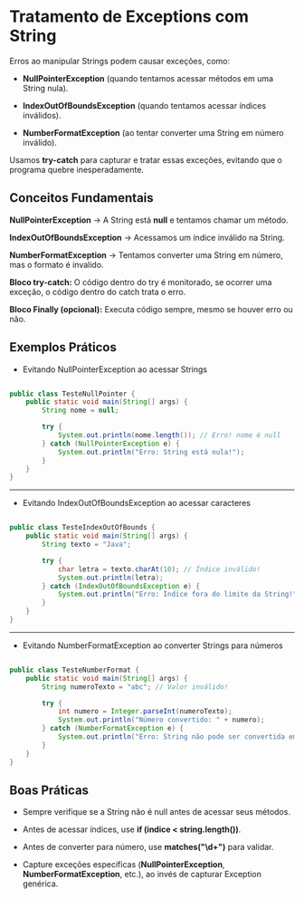 # Tratamento de Exceptions com String

Erros ao manipular Strings podem causar exceções, como:

- **NullPointerException** (quando tentamos acessar métodos em uma String nula).

- **IndexOutOfBoundsException** (quando tentamos acessar índices inválidos).

- **NumberFormatException** (ao tentar converter uma String em número inválido).

Usamos **try-catch** para capturar e tratar essas exceções, evitando que o programa quebre inesperadamente.

## Conceitos Fundamentais

**NullPointerException** -> A String está **null** e tentamos chamar um método.

**IndexOutOfBoundsException** -> Acessamos um índice inválido na String.

**NumberFormatException** -> Tentamos converter uma String em número, mas o formato é invalido.

**Bloco try-catch:** O código dentro do try é monitorado, se ocorrer uma exceção, o código dentro do catch trata o erro.

**Bloco Finally (opcional):** Executa código sempre, mesmo se houver erro ou não.

## Exemplos Práticos

- Evitando NullPointerException ao acessar Strings

``` Java

public class TesteNullPointer {
    public static void main(String[] args) {
        String nome = null;

        try {
            System.out.println(nome.length()); // Erro! nome é null
        } catch (NullPointerException e) {
            System.out.println("Erro: String está nula!");
        }
    }
}

```

---

- Evitando IndexOutOfBoundsException ao acessar caracteres

``` Java

public class TesteIndexOutOfBounds {
    public static void main(String[] args) {
        String texto = "Java";

        try {
            char letra = texto.charAt(10); // Índice inválido!
            System.out.println(letra);
        } catch (IndexOutOfBoundsException e) {
            System.out.println("Erro: Índice fora do limite da String!");
        }
    }
}

```

---

- Evitando NumberFormatException ao converter Strings para números

``` Java

public class TesteNumberFormat {
    public static void main(String[] args) {
        String numeroTexto = "abc"; // Valor inválido!

        try {
            int numero = Integer.parseInt(numeroTexto);
            System.out.println("Número convertido: " + numero);
        } catch (NumberFormatException e) {
            System.out.println("Erro: String não pode ser convertida em número!");
        }
    }
}

```

## Boas Práticas

- Sempre verifique se a String não é null antes de acessar seus métodos.

- Antes de acessar índices, use **if (indice < string.length())**.

- Antes de converter para número, use **matches("\\d+")** para validar.

- Capture exceções específicas (**NullPointerException**, **NumberFormatException**, etc.), ao invés de capturar Exception genérica.